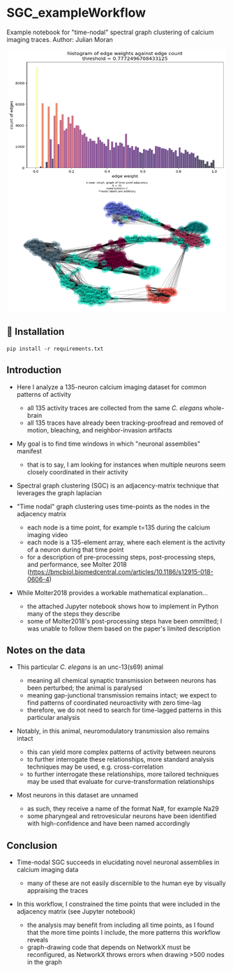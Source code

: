 # SGC_exampleWorkflow
Example notebook for "time-nodal" spectral graph clustering of calcium imaging traces.
Author: Julian Moran

<p align = "center">
	<img src="./hist_edgeWeights.png", width="500" height="300">
	<img src="./KNN_clustered.png", width="500" height="300">
</p>


## :seedling: Installation

```
pip install -r requirements.txt
```


## Introduction

- Here I analyze a 135-neuron calcium imaging dataset for common patterns of activity
	+ all 135 activity traces are collected from the same *C. elegans* whole-brain
	+ all 135 traces have already been tracking-proofread and removed of motion, bleaching, and neighbor-invasion artifacts

- My goal is to find time windows in which "neuronal assemblies" manifest
	+ that is to say, I am looking for instances when multiple neurons seem closely coordinated in their activity

- Spectral graph clustering (SGC) is an adjacency-matrix technique that leverages the graph laplacian

- "Time nodal" graph clustering uses time-points as the nodes in the adjacency matrix
	+ each node is a time point, for example t=135 during the calcium imaging video
	+ each node is a 135-element array, where each element is the activity of a neuron during that time point
	+ for a description of pre-processing steps, post-processing steps, and performance, see Molter 2018 (https://bmcbiol.biomedcentral.com/articles/10.1186/s12915-018-0606-4)

- While Molter2018 provides a workable mathematical explanation...
	+ the attached Jupyter notebook shows how to implement in Python many of the steps they describe
	+ some of Molter2018's post-processing steps have been ommitted; I was unable to follow them based on the paper's limited description


## Notes on the data

- This particular *C. elegans* is an unc-13(s69) animal
	+ meaning all chemical synaptic transmission between neurons has been perturbed; the animal is paralysed
	+ meaning gap-junctional transmission remains intact; we expect to find patterns of coordinated neuroactivity with zero time-lag
	+ therefore, we do not need to search for time-lagged patterns in this particular analysis

- Notably, in this animal, neuromodulatory transmission also remains intact
	+ this can yield more complex patterns of activity between neurons
	+ to further interrogate these relationships, more standard analysis techniques may be used, e.g. cross-correlation
	+ to further interrogate these relationships, more tailored techniques may be used that evaluate for curve-transformation relationships

- Most neurons in this dataset are unnamed
	+ as such, they receive a name of the format Na#, for example Na29
	+ some pharyngeal and retrovesicular neurons have been identified with high-confidence and have been named accordingly


## Conclusion

- Time-nodal SGC succeeds in elucidating novel neuronal assemblies in calcium imaging data
	+ many of these are not easily discernible to the human eye by visually appraising the traces

- In this workflow, I constrained the time points that were included in the adjacency matrix (see Jupyter notebook)
	+ the analysis may benefit from including all time points, as I found that the more time points I include, the more patterns this workflow reveals
	+ graph-drawing code that depends on NetworkX must be reconfigured, as NetworkX throws errors when drawing >500 nodes in the graph
